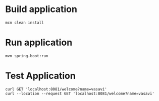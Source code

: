 # Build application

```
mcn clean install
```

# Run application

```
mvn spring-boot:run
```

# Test Application
```
curl GET 'localhost:8081/welcome?name=vasavi'
curl --location --request GET 'localhost:8081/welcome?name=vasavi'

```

